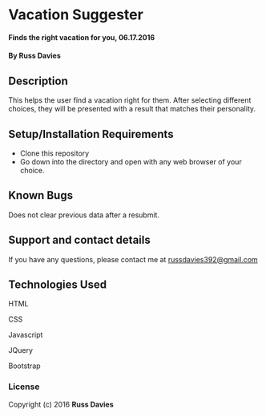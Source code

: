 # Vacation Suggester

#### Finds the right vacation for you, 06.17.2016

#### By Russ Davies

## Description

This helps the user find a vacation right for them. After selecting different choices, they will be presented with a result that matches their personality.

## Setup/Installation Requirements

* Clone this repository
* Go down into the directory and open with any web browser of your choice.

## Known Bugs

Does not clear previous data after a resubmit.

## Support and contact details

If you have any questions, please contact me at russdavies392@gmail.com

## Technologies Used

HTML

CSS

Javascript

JQuery

Bootstrap

### License

Copyright (c) 2016 **Russ Davies**
